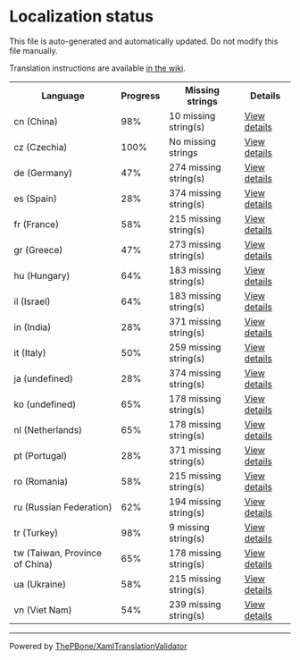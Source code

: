 # Localization status

This file is auto-generated and automatically updated. Do not modify this file manually.

Translation instructions are available [in the wiki](https://github.com/ThePBone/GalaxyBudsClient/wiki/3.-How-to-help-with-translations).

<table>
<tr><th>Language</th><th>Progress</th><th>Missing strings</th><th>Details</th></tr>
<tr><td>cn (China)</td><td>98%</td><td>10 missing string(s)</td><td><a href="cn.md">View details</a></td></tr>
<tr><td>cz (Czechia)</td><td>100%</td><td>No missing strings</td><td><a href="cz.md">View details</a></td></tr>
<tr><td>de (Germany)</td><td>47%</td><td>274 missing string(s)</td><td><a href="de.md">View details</a></td></tr>
<tr><td>es (Spain)</td><td>28%</td><td>374 missing string(s)</td><td><a href="es.md">View details</a></td></tr>
<tr><td>fr (France)</td><td>58%</td><td>215 missing string(s)</td><td><a href="fr.md">View details</a></td></tr>
<tr><td>gr (Greece)</td><td>47%</td><td>273 missing string(s)</td><td><a href="gr.md">View details</a></td></tr>
<tr><td>hu (Hungary)</td><td>64%</td><td>183 missing string(s)</td><td><a href="hu.md">View details</a></td></tr>
<tr><td>il (Israel)</td><td>64%</td><td>183 missing string(s)</td><td><a href="il.md">View details</a></td></tr>
<tr><td>in (India)</td><td>28%</td><td>371 missing string(s)</td><td><a href="in.md">View details</a></td></tr>
<tr><td>it (Italy)</td><td>50%</td><td>259 missing string(s)</td><td><a href="it.md">View details</a></td></tr>
<tr><td>ja (undefined)</td><td>28%</td><td>374 missing string(s)</td><td><a href="ja.md">View details</a></td></tr>
<tr><td>ko (undefined)</td><td>65%</td><td>178 missing string(s)</td><td><a href="ko.md">View details</a></td></tr>
<tr><td>nl (Netherlands)</td><td>65%</td><td>178 missing string(s)</td><td><a href="nl.md">View details</a></td></tr>
<tr><td>pt (Portugal)</td><td>28%</td><td>371 missing string(s)</td><td><a href="pt.md">View details</a></td></tr>
<tr><td>ro (Romania)</td><td>58%</td><td>215 missing string(s)</td><td><a href="ro.md">View details</a></td></tr>
<tr><td>ru (Russian Federation)</td><td>62%</td><td>194 missing string(s)</td><td><a href="ru.md">View details</a></td></tr>
<tr><td>tr (Turkey)</td><td>98%</td><td>9 missing string(s)</td><td><a href="tr.md">View details</a></td></tr>
<tr><td>tw (Taiwan, Province of China)</td><td>65%</td><td>178 missing string(s)</td><td><a href="tw.md">View details</a></td></tr>
<tr><td>ua (Ukraine)</td><td>58%</td><td>215 missing string(s)</td><td><a href="ua.md">View details</a></td></tr>
<tr><td>vn (Viet Nam)</td><td>54%</td><td>239 missing string(s)</td><td><a href="vn.md">View details</a></td></tr>

</table>

__________

Powered by [ThePBone/XamlTranslationValidator](https://github.com/ThePBone/XamlTranslationValidator)